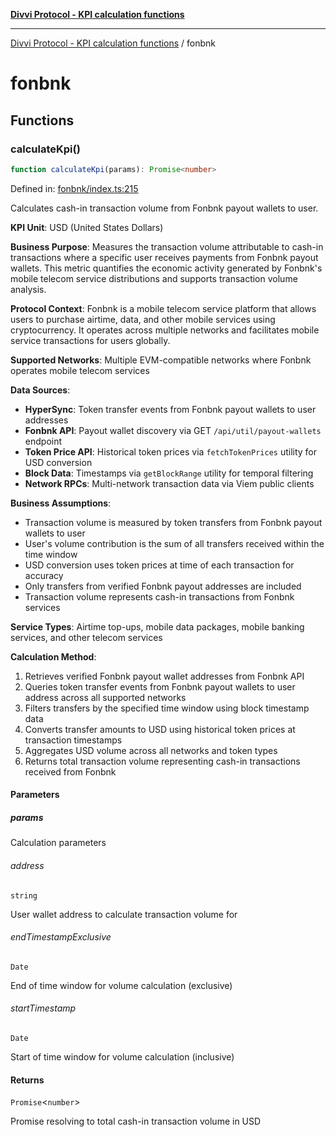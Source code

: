 [**Divvi Protocol - KPI calculation functions**](README.md)

---

[Divvi Protocol - KPI calculation functions](README.md) / fonbnk

# fonbnk

## Functions

### calculateKpi()

```ts
function calculateKpi(params): Promise<number>
```

Defined in: [fonbnk/index.ts:215](https://github.com/divvi-xyz/divvi-protocol-v0/blob/main/scripts/calculateKpi/protocols/fonbnk/index.ts#L215)

Calculates cash-in transaction volume from Fonbnk payout wallets to user.

**KPI Unit**: USD (United States Dollars)

**Business Purpose**: Measures the transaction volume attributable to cash-in transactions where a specific user
receives payments from Fonbnk payout wallets. This metric quantifies the economic activity generated by
Fonbnk's mobile telecom service distributions and supports transaction volume analysis.

**Protocol Context**: Fonbnk is a mobile telecom service platform that allows users to purchase airtime,
data, and other mobile services using cryptocurrency. It operates across multiple networks and facilitates
mobile service transactions for users globally.

**Supported Networks**: Multiple EVM-compatible networks where Fonbnk operates mobile telecom services

**Data Sources**:

- **HyperSync**: Token transfer events from Fonbnk payout wallets to user addresses
- **Fonbnk API**: Payout wallet discovery via GET `/api/util/payout-wallets` endpoint
- **Token Price API**: Historical token prices via `fetchTokenPrices` utility for USD conversion
- **Block Data**: Timestamps via `getBlockRange` utility for temporal filtering
- **Network RPCs**: Multi-network transaction data via Viem public clients

**Business Assumptions**:

- Transaction volume is measured by token transfers from Fonbnk payout wallets to user
- User's volume contribution is the sum of all transfers received within the time window
- USD conversion uses token prices at time of each transaction for accuracy
- Only transfers from verified Fonbnk payout addresses are included
- Transaction volume represents cash-in transactions from Fonbnk services

**Service Types**: Airtime top-ups, mobile data packages, mobile banking services, and other telecom services

**Calculation Method**:

1. Retrieves verified Fonbnk payout wallet addresses from Fonbnk API
2. Queries token transfer events from Fonbnk payout wallets to user address across all supported networks
3. Filters transfers by the specified time window using block timestamp data
4. Converts transfer amounts to USD using historical token prices at transaction timestamps
5. Aggregates USD volume across all networks and token types
6. Returns total transaction volume representing cash-in transactions received from Fonbnk

#### Parameters

##### params

Calculation parameters

###### address

`string`

User wallet address to calculate transaction volume for

###### endTimestampExclusive

`Date`

End of time window for volume calculation (exclusive)

###### startTimestamp

`Date`

Start of time window for volume calculation (inclusive)

#### Returns

`Promise`\<`number`\>

Promise resolving to total cash-in transaction volume in USD
